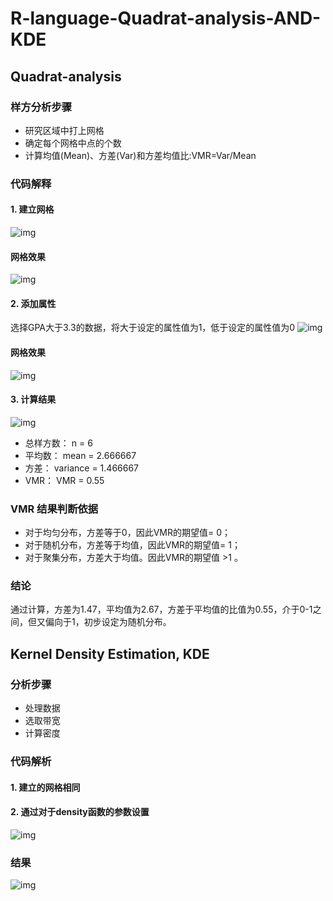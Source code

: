 # R-language-Quadrat-analysis-AND-KDE
## Quadrat-analysis
### 样方分析步骤
- 研究区域中打上网格
- 确定每个网格中点的个数
- 计算均值(Mean)、方差(Var)和方差均值比:VMR=Var/Mean

### 代码解释
#### 1. 建立网格
![img](https://github.com/cuit201608/Team1_coding/blob/master/1st/screenshots/code1.png)
####    网格效果
![img](https://github.com/cuit201608/Team1_coding/blob/master/1st/screenshots/1.png)
#### 2. 添加属性
选择GPA大于3.3的数据，将大于设定的属性值为1，低于设定的属性值为0
![img](https://github.com/cuit201608/Team1_coding/blob/master/1st/screenshots/code2.png)
####    网格效果
![img](https://github.com/cuit201608/Team1_coding/blob/master/1st/screenshots/Qa1.png)
#### 3. 计算结果 
![img](https://github.com/cuit201608/Team1_coding/blob/master/1st/screenshots/code3.png)

- 总样方数： n = 6
- 平均数：   mean = 2.666667
- 方差：     variance = 1.466667
- VMR：      VMR = 0.55

### VMR 结果判断依据
- 对于均匀分布，方差等于0，因此VMR的期望值= 0；
- 对于随机分布，方差等于均值，因此VMR的期望值= 1；
- 对于聚集分布，方差大于均值。因此VMR的期望值 >1 。

### 结论
通过计算，方差为1.47，平均值为2.67，方差于平均值的比值为0.55，介于0-1之间，但又偏向于1，初步设定为随机分布。

## Kernel Density Estimation, KDE
### 分析步骤
- 处理数据
- 选取带宽
- 计算密度

### 代码解析
#### 1. 建立的网格相同

#### 2. 通过对于density函数的参数设置

![img](https://github.com/cuit201608/Team1_coding/blob/master/1st/screenshots/code4.png)

### 结果
![img](https://github.com/cuit201608/Team1_coding/blob/master/1st/screenshots/KDE.png)
